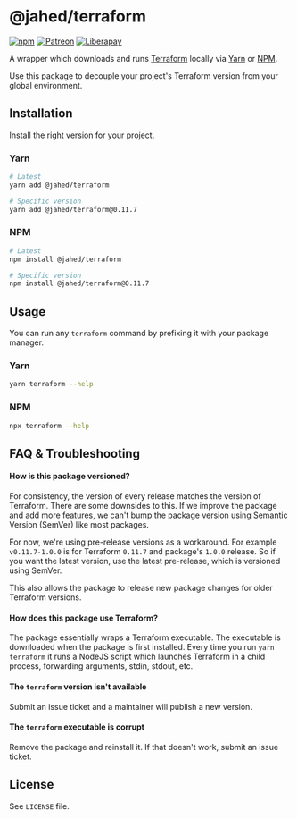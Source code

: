 # @jahed/terraform

[![npm](https://img.shields.io/npm/v/@jahed/terraform.svg)](https://www.npmjs.com/package/@jahed/terraform)
[![Patreon](https://img.shields.io/badge/patreon-donate-f96854.svg)](https://www.patreon.com/jahed)
[![Liberapay](https://img.shields.io/badge/liberapay-donate-d9b113.svg)](https://liberapay.com/jahed)

A wrapper which downloads and runs [Terraform](https://www.terraform.io/) 
locally via [Yarn](https://yarnpkg.com/en/) or [NPM](https://www.npmjs.com/).

Use this package to decouple your project's Terraform version from your global 
environment.

## Installation

Install the right version for your project.

### Yarn

```bash
# Latest
yarn add @jahed/terraform

# Specific version
yarn add @jahed/terraform@0.11.7
```

### NPM

```bash
# Latest
npm install @jahed/terraform

# Specific version
npm install @jahed/terraform@0.11.7
```

## Usage

You can run any `terraform` command by prefixing it with your package manager.

### Yarn

```bash
yarn terraform --help
```

### NPM

```bash
npx terraform --help
```

## FAQ & Troubleshooting

#### How is this package versioned?

For consistency, the version of every release matches the version of Terraform.
There are some downsides to this. If we improve the package and add more
features, we can't bump the package version using Semantic Version (SemVer) like
most packages.

For now, we're using pre-release versions as a workaround. For example
`v0.11.7-1.0.0` is for Terraform `0.11.7` and package's `1.0.0` release.
So if you want the latest version, use the latest pre-release, which is versioned using SemVer.

This also allows the package to release new package changes for older
Terraform versions.

#### How does this package use Terraform?

The package essentially wraps a Terraform executable. The executable is
downloaded when the package is first installed. Every time you run
`yarn terraform` it runs a NodeJS script which launches Terraform in a
child process, forwarding arguments, stdin, stdout, etc.

#### The `terraform` version isn't available

Submit an issue ticket and a maintainer will publish a new version.

#### The `terraform` executable is corrupt

Remove the package and reinstall it. If that doesn't work, submit an issue
ticket.

## License

See `LICENSE` file.
